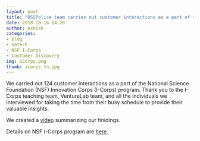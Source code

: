 ```yaml
---
layout: post
title: "OSSPolice team carries out customer interactions as a part of the NSF I-Corps program"
date: 2018-10-16 14:20
author: Ashish
categories:
- blog
- Gatech
- NSF I-Corps
- Customer Discovery
img: icorps.png
thumb: icorps_tn.jpg
---
```


We carried out 124 customer interactions as a part of the National Science
Foundation (NSF) Innovation Corps (I-Corps) program. Thank you to the I-Corps
teaching team, VentureLab team, and all the individuals we interviewed for
taking the time from their busy schedule to provide their valuable insights.

We created a [video] summarizing our finidings.

Details on NSF I-Corps program are [here].

[here]: https://www.cc.gatech.edu/news/606083/school-computer-science-students-osspolice-wins-atlanta-startup-battle
[video]: https://www.youtube.com/watch?v=lOh63S0XQWg
